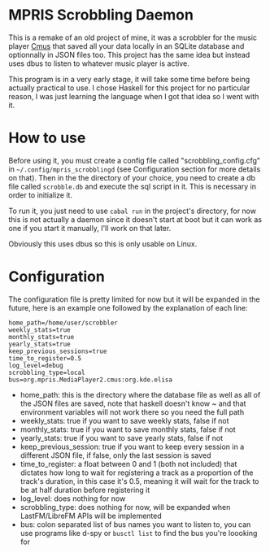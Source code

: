 # MPRIS Scrobbling Daemon
This is a remake of an old project of mine, it was a scrobbler for the music player [Cmus](https://cmus.github.io/) that saved all your data locally in an SQLite database and optionnally in JSON files too. This project has the same idea but instead uses dbus to listen to whatever music player is active.

This program is in a very early stage, it will take some time before being actually practical to use.
I chose Haskell for this project for no particular reason, I was just learning the language when I got that idea so I went with it.

# How to use
Before using it, you must create a config file called "scrobbling_config.cfg" in `~/.config/mpris_scrobblingd` (see Configuration section for more details on that). Then in the the directory of your choice, you need to create a db file called `scrobble.db` and execute the sql script in it. This is necessary in order to initialize it.

To run it, you just need to use `cabal run` in the project's directory, for now this is not actually a daemon since it doesn't start at boot but it can work as one if you start it manually, I'll work on that later.

Obviously this uses dbus so this is only usable on Linux.

# Configuration
The configuration file is pretty limited for now but it will be expanded in the future, here is an example one followed by the explanation of each line:
```
home_path=/home/user/scrobbler
weekly_stats=true
monthly_stats=true
yearly_stats=true
keep_previous_sessions=true
time_to_register=0.5
log_level=debug
scrobbling_type=local
bus=org.mpris.MediaPlayer2.cmus:org.kde.elisa
```
* home_path: this is the directory where the database file as well as all of the JSON files are saved, note that haskell doesn't know ~ and that environment variables will not work there so you need the full path
* weekly_stats: true if you want to save weekly stats, false if not
* monthly_stats: true if you want to save monthly stats, false if not
* yearly_stats: true if you want to save yearly stats, false if not
* keep_previous_session: true if you want to keep every session in a different JSON file, if false, only the last session is saved
* time_to_register: a float between 0 and 1 (both not included) that dictates how long to wait for registering a track as a proportion of the track's duration, in this case it's 0.5, meaning it will wait for the track to be at half duration before registering it
* log_level: does nothing for now
* scrobbling_type: does nothing for now, will be expanded when LastFM/LibreFM APIs will be implemented
* bus: colon separated list of bus names you want to listen to, you can use programs like d-spy or `busctl list` to find the bus you're loooking for
